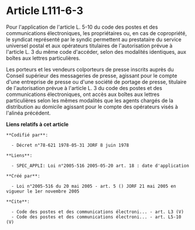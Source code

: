 # Article L111-6-3

Pour l'application de l'article L. 5-10 du code des postes et des communications électroniques, les propriétaires ou, en cas
de copropriété, le syndicat représenté par le syndic permettent au prestataire du service universel postal et aux opérateurs
titulaires de l'autorisation prévue à l'article L. 3 du même code d'accéder, selon des modalités identiques, aux boîtes aux
lettres particulières. 

Les porteurs et les vendeurs colporteurs de presse inscrits auprès du Conseil supérieur des messageries de presse, agissant
pour le compte d'une entreprise de presse ou d'une société de portage de presse, titulaire de l'autorisation prévue à
l'article L. 3 du code des postes et des communications électroniques, ont accès aux boîtes aux lettres particulières selon
les mêmes modalités que les agents chargés de la distribution au domicile agissant pour le compte des opérateurs visés à
l'alinéa précédent.

**Liens relatifs à cet article**

	**Codifié par**:

	  - Décret n°78-621 1978-05-31 JORF 8 juin 1978

	**Liens**:

	  - SPEC_APPLI: Loi n°2005-516 2005-05-20 art. 18 : date d'application

	**Créé par**:

	  - Loi n°2005-516 du 20 mai 2005 - art. 5 () JORF 21 mai 2005 en vigueur le 1er novembre 2005

	**Cite**:

	  - Code des postes et des communications électroni... - art. L3 (V)
	  - Code des postes et des communications électroni... - art. L5-10 (V)
